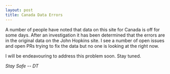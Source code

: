 ```yaml
---
layout: post
title: Canada Data Errors
---
```

A number of people have noted that data on this site for Canada is off for some days. After an investigation it
has been determined that the errors are in the original data on the John Hopkins site.  I see a number of 
open issues and open PRs trying to fix the data but no one is looking at the right now.

I will be endeavouring to address this problem soon.  Stay tuned.

_Stay Safe -- DT_